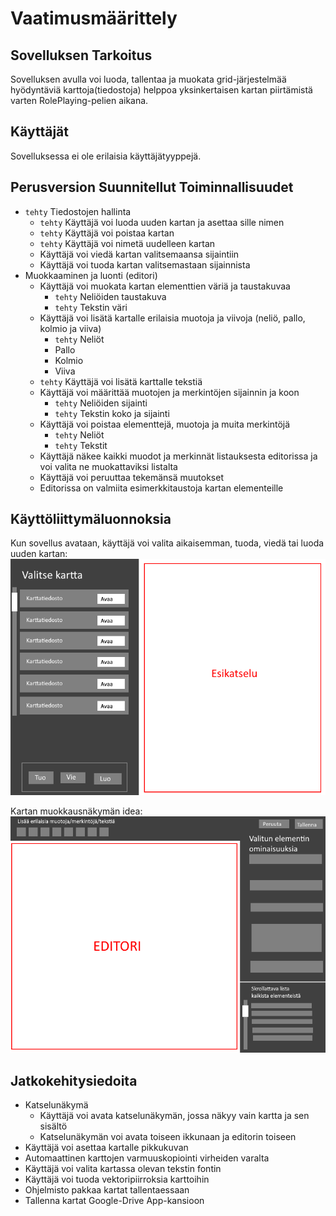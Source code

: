 # Vaatimusmäärittely

## Sovelluksen Tarkoitus
Sovelluksen avulla voi luoda, tallentaa ja muokata grid-järjestelmää hyödyntäviä karttoja(tiedostoja) helppoa yksinkertaisen kartan piirtämistä varten RolePlaying-pelien aikana.

## Käyttäjät
Sovelluksessa ei ole erilaisia käyttäjätyyppejä.

## Perusversion Suunnitellut Toiminnallisuudet
- `tehty` Tiedostojen hallinta
    - `tehty` Käyttäjä voi luoda uuden kartan ja asettaa sille nimen
    - `tehty` Käyttäjä voi poistaa kartan
    - `tehty` Käyttäjä voi nimetä uudelleen kartan
    - Käyttäjä voi viedä kartan valitsemaansa sijaintiin
    - Käyttäjä voi tuoda kartan valitsemastaan sijainnista
- Muokkaaminen ja luonti (editori)
    - Käyttäjä voi muokata kartan elementtien väriä ja taustakuvaa
        - `tehty` Neliöiden taustakuva
        - `tehty` Tekstin väri
    - Käyttäjä voi lisätä kartalle erilaisia muotoja ja viivoja (neliö, pallo, kolmio ja viiva)
        - `tehty` Neliöt
        - Pallo
        - Kolmio
        - Viiva
    - `tehty` Käyttäjä voi lisätä karttalle tekstiä
    - Käyttäjä voi määrittää muotojen ja merkintöjen sijainnin ja koon
        - `tehty` Neliöiden sijainti
        - `tehty` Tekstin koko ja sijainti
    - Käyttäjä voi poistaa elementtejä, muotoja ja muita merkintöjä
        - `tehty` Neliöt
        - `tehty` Tekstit
    - Käyttäjä näkee kaikki muodot ja merkinnät listauksesta editorissa ja voi valita ne muokattaviksi listalta
    - Käyttäjä voi peruuttaa tekemänsä muutokset
    - Editorissa on valmiita esimerkkitaustoja kartan elementeille
    
## Käyttöliittymäluonnoksia
Kun sovellus avataan, käyttäjä voi valita aikaisemman, tuoda, viedä tai luoda uuden kartan:
![alkunäkymä](valinta-luonnos.png)

Kartan muokkausnäkymän idea:
![editori-idea](editori-luonnos.png)

## Jatkokehitysiedoita
- Katselunäkymä
    - Käyttäjä voi avata katselunäkymän, jossa näkyy vain kartta ja sen sisältö
    - Katselunäkymän voi avata toiseen ikkunaan ja editorin toiseen
- Käyttäjä voi asettaa kartalle pikkukuvan
- Automaattinen karttojen varmuuskopiointi virheiden varalta
- Käyttäjä voi valita kartassa olevan tekstin fontin
- Käyttäjä voi tuoda vektoripiirroksia karttoihin
- Ohjelmisto pakkaa kartat tallentaessaan
- Tallenna kartat Google-Drive App-kansioon 
